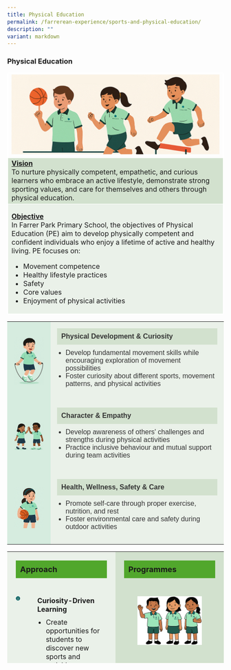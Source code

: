 ```yaml
---
title: Physical Education
permalink: /farrerean-experience/sports-and-physical-education/
description: ""
variant: markdown
---
```

<h3>Physical Education</h3>
<font size="3">
<table border="1" style="width: 100%; border-collapse: collapse; border-style: solid; border-color: white;">
<tbody>
	<tr>
<td style="text-align: center; width: 25%; border: 1px solid white; vertical-align: middle;" colspan="2"><img src="/images/2025/PE/Untitled_1.jpg"></td>
</tr>
<tr>
<td bgcolor="d2e1ce" style="width: 50%; border: 1px solid white;"><span style="text-decoration: underline;"><strong>Vision</strong></span><br>To nurture physically competent, empathetic, and curious learners who embrace an active lifestyle, demonstrate strong sporting values, and care for themselves and others through physical education.</td>
</tr>
<tr>
<td bgcolor="eaf1e9" colspan="2" style="width: 100%; border: 1px solid white;">
<p><span style="text-decoration: underline; font-size:16px;"><strong>Objective</strong></span><span style="font-size:16px;"><br>In Farrer Park Primary School, the objectives of Physical Education (PE) aim to develop physically competent 
      and confident individuals who enjoy a lifetime of active and healthy living. PE focuses on:
      </span></p><ul>
        <li>Movement competence</li>
        <li>Healthy lifestyle practices</li>
        <li>Safety</li>
        <li>Core values</li>
        <li>Enjoyment of physical activities</li>
      </ul></td>
</tr>
</tbody>
</table>
<table style="width:100%; border-collapse: collapse; font-family: Arial, sans-serif;">
  <tbody>
    <tr>
      <td style="width: 20%; background-color: #d6ecdf; text-align: center; vertical-align: middle; padding: 15px;">
        <img style="width: 100px; height: auto;" src="/images/2025/PE/Untitled_2.jpg">
      </td>
      <td style="background-color: #eaf1e9; padding: 15px; color: #333;">
        <div style="background-color: #d2e1ce; font-weight: bold; padding: 10px;">Physical Development &amp; Curiosity</div>
        <ul style="padding-left: 20px; margin-top: 10px;">
          <li>Develop fundamental movement skills while encouraging exploration of movement possibilities</li>
          <li>Foster curiosity about different sports, movement patterns, and physical activities</li>
        </ul>
      </td>
    </tr>
    <tr>
      <td style="background-color: #d6ecdf; text-align: center; vertical-align: middle; padding: 15px;">
        <img style="width: 100px; height: auto;" src="/images/2025/PE/Untitled_3.jpg">
      </td>
      <td style="background-color: #eaf1e9; padding: 15px; color: #333;">
        <div style="background-color: #d2e1ce; font-weight: bold; padding: 10px;">Character &amp; Empathy</div>
        <ul style="padding-left: 20px; margin-top: 10px;">
          <li>Develop awareness of others' challenges and strengths during physical activities</li>
          <li>Practice inclusive behaviour and mutual support during team activities</li>
        </ul>
      </td>
    </tr>
    <tr>
      <td style="background-color: #d6ecdf; text-align: center; vertical-align: middle; padding: 15px;">
        <img style="width: 100px; height: auto;" src="/images/2025/PE/Untitled_4.jpg">
      </td>
      <td style="background-color: #eaf1e9; padding: 15px; color: #333;">
        <div style="background-color: #d2e1ce; font-weight: bold; padding: 10px;">Health, Wellness, Safety &amp; Care</div>
        <ul style="padding-left: 20px; margin-top: 10px;">
          <li>Promote self-care through proper exercise, nutrition, and rest</li>
          <li>Foster environmental care and safety during outdoor activities</li>
        </ul>
      </td>
    </tr>
  </tbody>
</table>

<table border="0" style="border-collapse: collapse; width: 100%; height: 259px;">
<tbody>
<tr style="height: 43px;">
<td colspan="2" style="width: 50%; vertical-align: top; background-color: #eaf1e9; padding: 20px; height: 43px;">
<div style="background-color: #51a72c; padding: 10px; font-weight: bold; font-size: 18px;">Approach</div>
</td>
<td style="vertical-align: top; background-color: #d2e1ce; padding: 20px; height: 43px;">
<div style="background-color: #51a72c; padding: 10px; font-weight: bold; font-size: 18px;">Programmes</div>
</td>
</tr>
<tr style="height: 54px;">
<td style="vertical-align: top; background-color: #eaf1e9; padding: 20px; height: 54px;"><img src="/images/2025/PE/Untitled_6.png" style="width: 150px; display: block; margin: 0 auto;"></td>
<td style="vertical-align: top; background-color: #eaf1e9; padding: 20px; text-align: left; height: 54px;"><strong>Curiosity-Driven Learning</strong><br>
<ul style="padding-left: 20px; margin-top: 10px;">
<li>Create opportunities for students to discover new sports and activities</li>
</ul>
</td>
<td style="vertical-align: top; background-color: #d2e1ce; padding: 20px; height: 54px;"><img src="/images/2025/PE/Untitled_5.png" style="width: 150px; display: block; margin: 0 auto;"></td>
</tr>
<tr style="height: 54px;">
<td style="vertical-align: top; background-color: #eaf1e9; padding: 20px; height: 54px;"><img src="/images/2025/PE/Untitled_7.png" style="width: 150px; display: block; margin: 0 auto;"></td>
<td style="vertical-align: top; background-color: #eaf1e9; padding: 20px; height: 54px; text-align: left;"><strong>Empathy-Building Activities</strong><br>
<ul style="padding-left: 20px; margin-top: 10px;">
<li>Pair / Group tasks require students to work together across different ability levels and subjects</li>
</ul>
</td>
<td rowspan="3" style="vertical-align: top; background-color: #d2e1ce; padding: 20px; height: 162px;">
<p style="margin-top: 15px;">In Farrer Park Primary School, there are many PE programmes which keep our Farreans active and fit throughout the year, that will enable them to develop a lifelong passion for physical games and sports.</p>
<ul style="padding-left: 20px; margin-top: 10px;">
<li>P1-6 Interclass Games</li>
<li>P4 SwimSafer</li>
<li>Children’s Day Farreans Challenge</li>
<li>P5 Outdoor Camp</li>
<li>P1-6 Recess Games</li>
<li>Active Youth Recharge (AYR)</li>
<li>Sports Education Programme (SEP)</li>
</ul>
</td>
</tr>
<tr style="height: 36px;">
<td style="vertical-align: top; background-color: #eaf1e9; padding: 20px; height: 36px;"><img src="/images/2025/PE/Untitled_8.png" style="width: 150px; display: block; margin: 0 auto;"></td>
<td style="vertical-align: top; background-color: #eaf1e9; padding: 20px; height: 36px;"><strong>Care-Centred Environment</strong><br>
<ul style="padding-left: 20px; margin-top: 10px;">
<li>Create safe spaces for trying new activities without judgment</li>
</ul>
</td>
</tr>
<tr style="height: 72px;">
<td style="vertical-align: top; background-color: #eaf1e9; padding: 20px; height: 72px;"><img src="/images/2025/PE/Untitled_9.png" style="width: 150px; display: block; margin: 0 auto;"></td>
<td style="vertical-align: top; background-color: #eaf1e9; padding: 20px; height: 72px;"><strong>Progressive Development</strong><br>
<ul style="padding-left: 20px; margin-top: 10px;">
<li>Provide differentiated activities that cater to various abilities</li>
<li>Regular feedback sessions focusing on growth and improvement</li>
<li>Integration of social-emotional learning in physical activities</li>
</ul>
</td>
</tr>
</tbody>
</table>



</font>